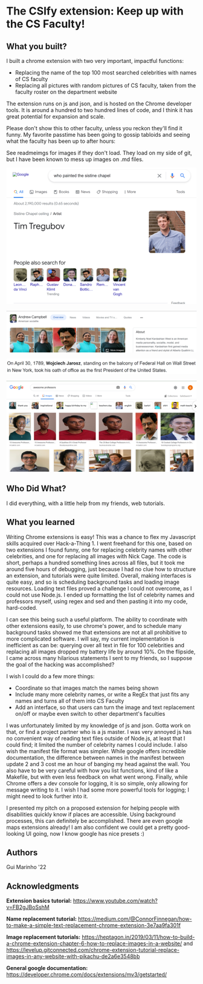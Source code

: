# The CSIfy extension: Keep up with the CS Faculty! 


## What you built? 

I built a chrome extension with two very important, impactful functions:

* Replacing the name of the top 100 most searched celebrities with names of CS faculty
* Replacing all pictures with random pictures of CS faculty, taken from the faculty roster on the department website

The extension runs on js and json, and is hosted on the Chrome developer tools. It is around a hundred to two hundred lines of code, and I think it has great potential for expansion and scale.

Please don't show this to other faculty, unless you reckon they'll find it funny. My favorite passtime has been going to gossip tabloids and seeing what the faculty has been up to after hours:

See readmeimgs for images if they don't load. They load on my side of git, but I have been known to mess up images on .md files.

![Didn't know Tim was an artist](\readmeimgs\one.png)

![](\readmeimgs\two.png)

![](\readmeimgs\three.png)

![](\readmeimgs\four.png)

## Who Did What?

I did everything, with a little help from my friends, web tutorials.

## What you learned

Writing Chrome extensions is easy! This was a chance to flex my Javascript skills acquired over Hack-a-Thing 1. I went freehand for this one, based on two extensions I found funny, one for replacing celebrity names with other celebrities, and one for replacing all images with Nick Cage. The code is short, perhaps a hundred something lines across all files, but it took me around five hours of debugging, just because I had no clue how to structure an extension, and tutorials were quite limited. Overall, making interfaces is quite easy, and so is scheduling background tasks and loading image resources. Loading text files proved a challenge I could not overcome, as I could not use Node.js. I ended up formatting the list of celebrity names and professors myself, using regex and sed and then pasting it into my code, hard-coded.

I can see this being such a useful platform. The ability to coordinate with other extensions easily, to use chrome's power, and to schedule many background tasks showed me that extensions are not at all prohibitive to more complicated software. I will say, my current implementation is inefficient as can be: querying over all text in file for 100 celebrities and replacing all images dropped my battery life by around 10%. On the flipside, I came across many hilarious statements I sent to my friends, so I suppose the goal of the hacking was accomplished?

I wish I could do a few more things:

* Coordinate so that images match the names being shown
* Include many more celebrity names, or write a RegEx that just fits any names and turns all of them into CS Faculty
* Add an interface, so that users can turn the image and text replacement on/off or maybe even switch to other department's faculties

I was unfortunately limited by my knowledge of js and json. Gotta work on that, or find a project partner who is a js master. I was very annoyed js has no convenient way of reading text files outside of Node.js, at least that I could find; it limited the number of celebrity names I could include. I also wish the manifest file format was simpler. While google offers incredible documentation, the difference between names in the manifest between update 2 and 3 cost me an hour of banging my head against the wall. You also have to be very careful with how you list functions, kind of like a Makefile, but with even less feedback on what went wrong. Finally, while Chrome offers a dev console for logging, it is so simple, only allowing for message writing to it. I wish I had some more powerful tools for logging; I might need to look further into it.

I presented my pitch on a proposed extension for helping people with disabilities quickly know if places are accessible. Using background processes, this can definitely be accomplished. There are even google maps extensions already! I am also confident we could get a pretty good-looking UI going, now I know google has nice presets :)

## Authors

Gui Marinho '22

## Acknowledgments

 **Extension basics tutorial:** https://www.youtube.com/watch?v=FB2gJBoSshM

**Name replacement tutorial:** https://medium.com/@ConnorFinnegan/how-to-make-a-simple-text-replacement-chrome-extension-3e7aa9fa301f

**Image replacement tutorials:** https://heptagon.in/2019/03/11/how-to-build-a-chrome-extension-chapter-6-how-to-replace-images-in-a-website/ and https://levelup.gitconnected.com/chrome-extension-tutorial-replace-images-in-any-website-with-pikachu-de2a6e3548bb 

**General google documentation:** https://developer.chrome.com/docs/extensions/mv3/getstarted/
